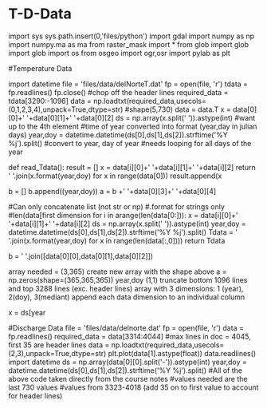 T-D-Data
========



import sys
sys.path.insert(0,'files/python')
import gdal
import numpy as np
import numpy.ma as ma
from raster_mask import *
from glob import glob
import glob
import os
from osgeo import ogr,osr
import pylab as plt



#Temperature Data 

import datetime
file = 'files/data/delNorteT.dat'
fp = open(file, 'r')
tdata = fp.readlines()
fp.close()
 #chop off the header lines
required_data = tdata[3290:-1096] 
data = np.loadtxt(required_data,usecols=(0,1,2,3,4),unpack=True,dtype=str) #shape(5,730)
data = data.T
x = data[0][0]+' '+data[0][1]+' '+data[0][2]
ds = np.array(x.split(' ')).astype(int) #want up to the 4th element
#time of year converted into format (year,day in julian days)
year,doy = datetime.datetime(ds[0],ds[1],ds[2]).strftime('%Y %j').split() #convert to year, day of year
#needs looping for all days of the year


def read_Tdata():
result = []
x = data[i][0]+' '+data[i][1]+' '+data[i][2]
return ' '.join(x.format(year,doy) for x in range(data[0]))
result.append(x

b = []
b.append((year,doy))
a = b +' '+data[0][3]+' '+data[0][4]

#Can only concatenate list (not str or np)
#.format for strings only
#len(data[first dimension
for i in arange(len(data[0:])):
    x = data[i][0]+' '+data[i][1]+' '+data[i][2]
    ds = np.array(x.split(' ')).astype(int)
    year,doy = datetime.datetime(ds[0],ds[1],ds[2]).strftime('%Y %j').split()
    Tdata = ' '.join(x.format(year,doy) for x in range(len(data[:,0])))
    return Tdata


b = ' '.join([data[0][0],data[0][1],data[0][2]])



array needed = (3,365)
create new array with the shape above
a = np.zeros(shape=(365,365,365))
year,doy (1,1) 
truncate bottom 1096 lines and top 3288 lines (exc. header lines)
array with 3 dimensions: 1 (year), 2(doy), 3(mediant)
append each data dimension to an individual column

x = ds[year


#Discharge Data
file = 'files/data/delnorte.dat'
fp = open(file, 'r')
data = fp.readlines()
required_data = data[3314:4044] #max lines in doc = 4045, first 35 are header lines
data = np.loadtxt(required_data,usecols=(2,3),unpack=True,dtype=str)
plt.plot(data[1].astype(float))
data.readlines()
import datetime
ds = np.array(data[0][0].split('-')).astype(int)
year,doy = datetime.datetime(ds[0],ds[1],ds[2]).strftime('%Y %j').split()
#All of the above code taken directly from the course notes
#values needed are the last 730 values
#values from 3323-4018 (add 35 on to first value to account for header lines)


